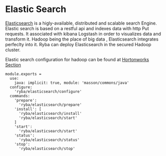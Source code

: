 
# Elastic Search 

[Elasticsearch](http://www.elastic.co) is a higly-available, distributed  and scalable search Engine.
Elastic search is based on a restful api and indexes data with http Put requests.
It associated with kibana Logstash in order to visualizes data and transform it.
Hadoop being the place of big data , Elasticsearch integrates perfeclty into it.
Ryba can deploy Elasticsearch in the  secured Hadoop cluster.


Elastic search configuration for hadoop can be found at [Hortonworks Section](hortonworks.com/blog/configure-elastic-search-hadoop-hdp-2-0)

    module.exports =
      use:
        java: implicit: true, module: 'masson/commons/java'
      configure:
        'ryba/elasticsearch/configure'
      commands:
        'prepare':
          'ryba/elasticsearch/prepare'
        'install': [
          'ryba/elasticsearch/install'
          'ryba/elasticsearch/start'
        ]
        'start':
          'ryba/elasticsearch/start'
        'status':
          'ryba/elasticsearch/status'
        'stop':
          'ryba/elasticsearch/stop'
